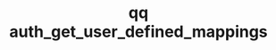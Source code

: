 ---
category: auth
command: auth_get_user_defined_mappings
keywords: qq, qq_cli, auth_get_user_defined_mappings
optional_options: []
permalink: /qq-cli-command-guide/auth/auth_get_user_defined_mappings.html
positional_options: []
sidebar: qq_cli_command_reference_sidebar
summary: This section explains how to use the <code>qq auth_get_user_defined_mappings</code>
  command.
synopsis: Get the configured set of AD/LDAP static user defined mappings.
title: qq auth_get_user_defined_mappings
usage: qq auth_get_user_defined_mappings [-h]
zendesk_source: qq CLI Command Guide

---